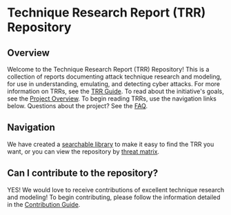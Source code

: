 # Technique Research Report (TRR) Repository

## Overview

Welcome to the Technique Research Report (TRR) Repository! This is a collection
of reports documenting attack technique research and modeling, for use in
understanding, emulating, and detecting cyber attacks. For more information on
TRRs, see the [TRR Guide]. To read about the initiative's goals, see
the [Project Overview]. To begin reading TRRs, use the navigation links below.
Questions about the project? See the [FAQ].

## Navigation

We have created a [searchable library] to make it easy to find the TRR you
want, or you can view the repository by [threat matrix].

## Can I contribute to the repository?

YES! We would love to receive contributions of excellent technique research and
modeling! To begin contributing, please follow the information detailed in the
[Contribution Guide].

[Contribution Guide]: ./docs/CONTRIBUTING.md
[TRR Guide]: ./docs/TECHNIQUE-RESEARCH-REPORT.md
[searchable library]: https://????/pages/ejsecure/trr-library/
[threat matrix]: https://????/pages/ejsecure/trr-library/matrixview.html
[Project Overview]: ./docs/PROJECT-OVERVIEW.md
[FAQ]: ./docs/FAQ.md
